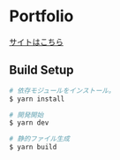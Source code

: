 # Portfolio

[サイトはこちら](https://w-neon.com)

## Build Setup

```bash
# 依存モジュールをインストール。
$ yarn install

# 開発開始
$ yarn dev

# 静的ファイル生成
$ yarn build
```
